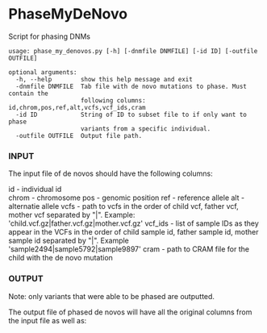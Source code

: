 # PhaseMyDeNovo
Script for phasing DNMs

```
usage: phase_my_denovos.py [-h] [-dnmfile DNMFILE] [-id ID] [-outfile OUTFILE]

optional arguments:
  -h, --help        show this help message and exit
  -dnmfile DNMFILE  Tab file with de novo mutations to phase. Must contain the
                    following columns: id,chrom,pos,ref,alt,vcfs,vcf_ids,cram
  -id ID            String of ID to subset file to if only want to phase
                    variants from a specific individual.
  -outfile OUTFILE  Output file path.
```

### INPUT

The input file of de novos should have the following columns:

id - individual id  
chrom - chromosome
pos - genomic position
ref - reference allele 
alt - alternatie allele
vcfs - path to vcfs in the order of child vcf, father vcf, mother vcf separated by "|". Example: 'child.vcf.gz|father.vcf.gz|mother.vcf.gz'
vcf_ids - list of sample IDs as they appear in the VCFs in the order of child sample id, father sample id, mother sample id separated by "|". Example 'sample2494|sample5792|sample9897'
cram - path to CRAM file for the child with the de novo mutation

### OUTPUT
Note: only variants that were able to be phased are outputted.

The output file of phased de novos will have all the original columns from the input file as well as:

